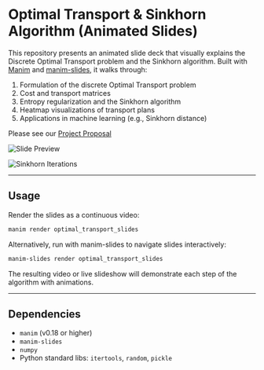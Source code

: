 # Optimal Transport & Sinkhorn Algorithm (Animated Slides)


This repository presents an animated slide deck that visually explains the Discrete Optimal Transport problem and the Sinkhorn algorithm.  Built with [Manim](https://www.manim.community/) and [manim-slides](https://github.com/jeertmans/manim-slides), it walks through:

1. Formulation of the discrete Optimal Transport problem
2. Cost and transport matrices
3. Entropy regularization and the Sinkhorn algorithm
4. Heatmap visualizations of transport plans
5. Applications in machine learning (e.g., Sinkhorn distance)

Please see our [Project Proposal](project_proposal.pdf)

![Slide Preview](slides.gif)

![Sinkhorn Iterations](sinkhorn.gif)

---

## Usage

Render the slides as a continuous video:

```bash
manim render optimal_transport_slides

```

Alternatively, run with manim-slides to navigate slides interactively:

```bash
manim-slides render optimal_transport_slides
```

The resulting video or live slideshow will demonstrate each step of the algorithm with animations.

---

## Dependencies

* `manim` (v0.18 or higher)
* `manim-slides`
* `numpy`
* Python standard libs: `itertools`, `random`, `pickle`


